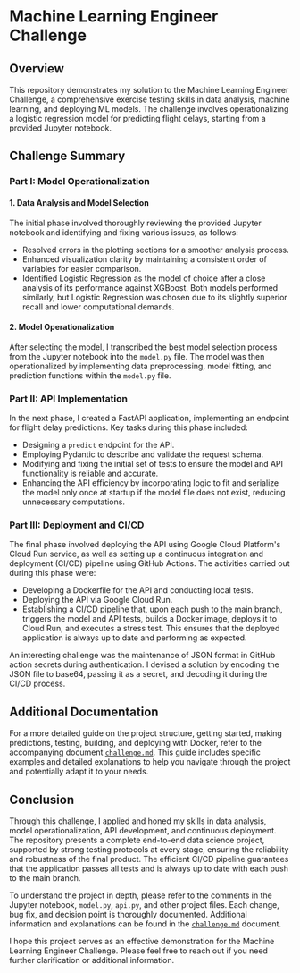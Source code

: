 # Machine Learning Engineer Challenge

## Overview
This repository demonstrates my solution to the Machine Learning Engineer Challenge, a comprehensive exercise testing skills in data analysis, machine learning, and deploying ML models. The challenge involves operationalizing a logistic regression model for predicting flight delays, starting from a provided Jupyter notebook.

## Challenge Summary

### Part I: Model Operationalization

#### 1. Data Analysis and Model Selection
The initial phase involved thoroughly reviewing the provided Jupyter notebook and identifying and fixing various issues, as follows:

- Resolved errors in the plotting sections for a smoother analysis process.
- Enhanced visualization clarity by maintaining a consistent order of variables for easier comparison.
- Identified Logistic Regression as the model of choice after a close analysis of its performance against XGBoost. Both models performed similarly, but Logistic Regression was chosen due to its slightly superior recall and lower computational demands. 

#### 2. Model Operationalization
After selecting the model, I transcribed the best model selection process from the Jupyter notebook into the `model.py` file. The model was then operationalized by implementing data preprocessing, model fitting, and prediction functions within the `model.py` file.

### Part II: API Implementation
In the next phase, I created a FastAPI application, implementing an endpoint for flight delay predictions. Key tasks during this phase included:

- Designing a `predict` endpoint for the API.
- Employing Pydantic to describe and validate the request schema.
- Modifying and fixing the initial set of tests to ensure the model and API functionality is reliable and accurate.
- Enhancing the API efficiency by incorporating logic to fit and serialize the model only once at startup if the model file does not exist, reducing unnecessary computations.

### Part III: Deployment and CI/CD
The final phase involved deploying the API using Google Cloud Platform's Cloud Run service, as well as setting up a continuous integration and deployment (CI/CD) pipeline using GitHub Actions. The activities carried out during this phase were:

- Developing a Dockerfile for the API and conducting local tests.
- Deploying the API via Google Cloud Run.
- Establishing a CI/CD pipeline that, upon each push to the main branch, triggers the model and API tests, builds a Docker image, deploys it to Cloud Run, and executes a stress test. This ensures that the deployed application is always up to date and performing as expected.

An interesting challenge was the maintenance of JSON format in GitHub action secrets during authentication. I devised a solution by encoding the JSON file to base64, passing it as a secret, and decoding it during the CI/CD process.

## Additional Documentation

For a more detailed guide on the project structure, getting started, making predictions, testing, building, and deploying with Docker, refer to the accompanying document [`challenge.md`](./docs/challenge.md). This guide includes specific examples and detailed explanations to help you navigate through the project and potentially adapt it to your needs.

## Conclusion

Through this challenge, I applied and honed my skills in data analysis, model operationalization, API development, and continuous deployment. The repository presents a complete end-to-end data science project, supported by strong testing protocols at every stage, ensuring the reliability and robustness of the final product. The efficient CI/CD pipeline guarantees that the application passes all tests and is always up to date with each push to the main branch.

To understand the project in depth, please refer to the comments in the Jupyter notebook, `model.py`, `api.py`, and other project files. Each change, bug fix, and decision point is thoroughly documented. Additional information and explanations can be found in the [`challenge.md`](./docs/challenge.md) document.

I hope this project serves as an effective demonstration for the Machine Learning Engineer Challenge. Please feel free to reach out if you need further clarification or additional information.
